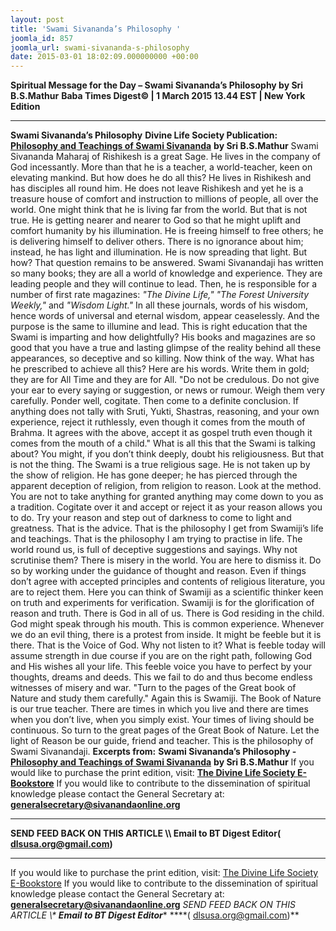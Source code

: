 ```yaml
---
layout: post
title: 'Swami Sivananda’s Philosophy '
joomla_id: 857
joomla_url: swami-sivananda-s-philosophy
date: 2015-03-01 18:02:09.000000000 +00:00
---
```

**Spiritual Message for the Day – Swami Sivananda’s Philosophy by Sri B.S.Mathur**
**Baba Times Digest© | 1 March 2015 13.44 EST | New York Edition**
* * *
**Swami Sivananda’s Philosophy**
**Divine Life Society Publication:** [**Philosophy and Teachings of Swami Sivananda**](http://www.dlshq.org/saints/siva_philo.htm) **by Sri B.S.Mathur**
Swami Sivananda Maharaj of Rishikesh is a great Sage. He lives in the company of God incessantly. More than that he is a teacher, a world-teacher, keen on elevating mankind. But how does he do all this? He lives in Rishikesh and has disciples all round him. He does not leave Rishikesh and yet he is a treasure house of comfort and instruction to millions of people, all over the world. One might think that he is living far from the world. But that is not true. He is getting nearer and nearer to God so that he might uplift and comfort humanity by his illumination. He is freeing himself to free others; he is delivering himself to deliver others. There is no ignorance about him; instead, he has light and illumination. He is now spreading that light. But how? That question remains to be answered.
Swami Sivanandaji has written so many books; they are all a world of knowledge and experience. They are leading people and they will continue to lead. Then, he is responsible for a number of first rate magazines: _"The Divine Life," "The Forest University Weekly,"_ and _"Wisdom Light."_ In all these journals, words of his wisdom, hence words of universal and eternal wisdom, appear ceaselessly. And the purpose is the same to illumine and lead.
This is right education that the Swami is imparting and how delightfully? His books and magazines are so good that you have a true and lasting glimpse of the reality behind all these appearances, so deceptive and so killing.
Now think of the way. What has he prescribed to achieve all this? Here are his words. Write them in gold; they are for All Time and they are for All.
"Do not be credulous. Do not give your ear to every saying or suggestion, or news or rumour. Weigh them very carefully. Ponder well, cogitate. Then come to a definite conclusion. If anything does not tally with Sruti, Yukti, Shastras, reasoning, and your own experience, reject it ruthlessly, even though it comes from the mouth of Brahma. It agrees with the above, accept it as gospel truth even though it comes from the mouth of a child."
What is all this that the Swami is talking about? You might, if you don’t think deeply, doubt his religiousness. But that is not the thing. The Swami is a true religious sage. He is not taken up by the show of religion. He has gone deeper; he has pierced through the apparent deception of religion, from religion to reason.
Look at the method. You are not to take anything for granted anything may come down to you as a tradition. Cogitate over it and accept or reject it as your reason allows you to do. Try your reason and step out of darkness to come to light and greatness. That is the advice. That is the philosophy I get from Swamiji’s life and teachings. That is the philosophy I am trying to practise in life.
The world round us, is full of deceptive suggestions and sayings. Why not scrutinise them? There is misery in the world. You are here to dismiss it. Do so by working under the guidance of thought and reason. Even if things don’t agree with accepted principles and contents of religious literature, you are to reject them.
Here you can think of Swamiji as a scientific thinker keen on truth and experiments for verification. Swamiji is for the glorification of reason and truth. There is God in all of us. There is God residing in the child. God might speak through his mouth. This is common experience. Whenever we do an evil thing, there is a protest from inside. It might be feeble but it is there. That is the Voice of God. Why not listen to it? What is feeble today will assume strength in due course if you are on the right path, following God and His wishes all your life. This feeble voice you have to perfect by your thoughts, dreams and deeds. This we fail to do and thus become endless witnesses of misery and war.
"Turn to the pages of the Great book of Nature and study them carefully." Again this is Swamiji. The Book of Nature is our true teacher. There are times in which you live and there are times when you don’t live, when you simply exist. Your times of living should be continuous. So turn to the great pages of the Great Book of Nature.
Let the light of Reason be our guide, friend and teacher. This is the philosophy of Swami Sivanandaji.
**Excerpts from:**  **Swami Sivananda’s Philosophy -** [**Philosophy and Teachings of Swami Sivananda**](http://www.dlshq.org/saints/siva_philo.htm) **by Sri B.S.Mathur**
If you would like to purchase the print edition, visit: **[The Divine Life Society E-Bookstore](http://www.dlshq.org/download/download.htm)**
If you would like to contribute to the dissemination of spiritual knowledge please contact the General Secretary at: [](mailto:%20%3Cscript%20type=%27text/javascript%27%3E%20%3C%21--%20var%20prefix%20=%20%27ma%27%20+%20%27il%27%20+%20%27to%27;%20var%20path%20=%20%27hr%27%20+%20%27ef%27%20+%20%27=%27;%20var%20addy57016%20=%20%27generalsecretary%27%20+%20%27@%27;%20addy57016%20=%20addy57016%20+%20%27sivanandaonline%27%20+%20%27.%27%20+%20%27org%27;%20document.write%28%27%3Ca%20%27%20+%20path%20+%20%27%5C%27%27%20+%20prefix%20+%20%27:%27%20+%20addy57016%20+%20%27%5C%27%3E%27%29;%20document.write%28addy57016%29;%20document.write%28%27%3C%5C/a%3E%27%29;%20//--%3E%5Cn%20%3C/script%3E%3Cscript%20type=%27text/javascript%27%3E%20%3C%21--%20document.write%28%27%3Cspan%20style=%5C%27display:%20none;%5C%27%3E%27%29;%20//--%3E%20%3C/script%3EThis%20email%20address%20is%20being%20protected%20from%20spambots.%20You%20need%20JavaScript%20enabled%20to%20view%20it.%20%3Cscript%20type=%27text/javascript%27%3E%20%3C%21--%20document.write%28%27%3C/%27%29;%20document.write%28%27span%3E%27%29;%20//--%3E%20%3C/script%3E?subject=Contribution%20to%20Dissemination%20of%20Spiritual%20Knowledge) **generalsecretary@sivanandaonline.org**
****
**SEND FEED BACK ON THIS ARTICLE \\\ Email to BT Digest Editor[](mailto:%20%3Cscript%20type=%27text/javascript%27%3E%20%3C%21--%20var%20prefix%20=%20%27ma%27%20+%20%27il%27%20+%20%27to%27;%20var%20path%20=%20%27hr%27%20+%20%27ef%27%20+%20%27=%27;%20var%20addy72654%20=%20%27dlsusa.org%27%20+%20%27@%27;%20addy72654%20=%20addy72654%20+%20%27gmail%27%20+%20%27.%27%20+%20%27com%27;%20document.write%28%27%3Ca%20%27%20+%20path%20+%20%27%5C%27%27%20+%20prefix%20+%20%27:%27%20+%20addy72654%20+%20%27%5C%27%3E%27%29;%20document.write%28addy72654%29;%20document.write%28%27%3C%5C/a%3E%27%29;%20//--%3E%5Cn%20%3C/script%3E%3Cscript%20type=%27text/javascript%27%3E%20%3C%21--%20document.write%28%27%3Cspan%20style=%5C%27display:%20none;%5C%27%3E%27%29;%20//--%3E%20%3C/script%3EThis%20email%20address%20is%20being%20protected%20from%20spambots.%20You%20need%20JavaScript%20enabled%20to%20view%20it.%20%3Cscript%20type=%27text/javascript%27%3E%20%3C%21--%20document.write%28%27%3C/%27%29;%20document.write%28%27span%3E%27%29;%20//--%3E%20%3C/script%3E?subject=DLS%20Posts)( [dlsusa.org@gmail.com](mailto:dlsusa.org@gmail.com))**
* * *
  
If you would like to purchase the print edition, visit: [The Divine Life Society E-Bookstore](http://www.dlshq.org/download/download.htm)
If you would like to contribute to the dissemination of spiritual knowledge please contact the General Secretary at: **[generalsecretary@sivanandaonline.org](mailto:generalsecretary@sivanandaonline.org)**
**SEND FEED BACK ON THIS ARTICLE \\\**  **Email to BT Digest Editor**** [](mailto:%20%3Cscript%20type=%27text/javascript%27%3E%20%3C%21--%20var%20prefix%20=%20%27ma%27%20+%20%27il%27%20+%20%27to%27;%20var%20path%20=%20%27hr%27%20+%20%27ef%27%20+%20%27=%27;%20var%20addy72654%20=%20%27dlsusa.org%27%20+%20%27@%27;%20addy72654%20=%20addy72654%20+%20%27gmail%27%20+%20%27.%27%20+%20%27com%27;%20document.write%28%27%3Ca%20%27%20+%20path%20+%20%27%5C%27%27%20+%20prefix%20+%20%27:%27%20+%20addy72654%20+%20%27%5C%27%3E%27%29;%20document.write%28addy72654%29;%20document.write%28%27%3C%5C/a%3E%27%29;%20//--%3E%5Cn%20%3C/script%3E%3Cscript%20type=%27text/javascript%27%3E%20%3C%21--%20document.write%28%27%3Cspan%20style=%5C%27display:%20none;%5C%27%3E%27%29;%20//--%3E%20%3C/script%3EThis%20email%20address%20is%20being%20protected%20from%20spambots.%20You%20need%20JavaScript%20enabled%20to%20view%20it.%20%3Cscript%20type=%27text/javascript%27%3E%20%3C%21--%20document.write%28%27%3C/%27%29;%20document.write%28%27span%3E%27%29;%20//--%3E%20%3C/script%3E?subject=DLS%20Posts)****( [dlsusa.org@gmail.com](mailto:dlsusa.org@gmail.com))**  
